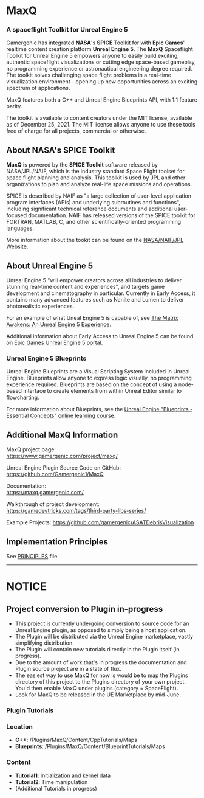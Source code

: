 # MaxQ
### A spaceflight Toolkit for Unreal Engine 5

Gamergenic has integrated **NASA**'s **SPICE** Toolkit for with **Epic Games**' realtime content creation platform **Unreal Engine 5**.  The **MaxQ** Spaceflight Toolkit for Unreal Engine 5 empowers anyone to easily build exciting, authentic spaceflight visualizations or cutting edge space-based gameplay, no programming experience or astronautical engineering degree required.  The toolkit solves challenging space flight problems in a real-time visualization environment - opening up new opportunities across an exciting spectrum of applications.

MaxQ features both a C++ and Unreal Engine Blueprints API, with 1:1 feature parity.

The toolkit is available to content creators under the MIT license, available as of December 25, 2021.  The MIT license allows anyone to use these tools free of charge for all projects, commercial or otherwise.

## About NASA's SPICE Toolkit

**MaxQ** is powered by the **SPICE Toolkit** software released by NASA/JPL/NAIF, which is the industry standard Space Flight toolset for space flight planning and analysis.  This toolkit is used by JPL and other organizations to plan and analyze real-life space missions and operations.

SPICE is described by NAIF as "a large collection of user-level application program interfaces (APIs) and underlying subroutines and functions", including significant technical reference documents and additional user-focused documentation.  NAIF has released versions of the SPICE toolkit for FORTRAN, MATLAB, C, and other scientifically-oriented programming languages.

More information about the tookit can be found on the [NASA/NAIF/JPL Website](https://naif.jpl.nasa.gov/naif/toolkit.html).

## About Unreal Engine 5

Unreal Engine 5 "will empower creators across all industries to deliver stunning real-time content and experiences", and targets game development and cinematography in particular.  Currently in Early Access, it contains many advanced features such as Nanite and Lumen to deliver photorealistic experiences.

For an example of what Uneal Engine 5 is capable of, see [The Matrix Awakens: An Unreal Engine 5 Experience](https://www.unrealengine.com/en-US/wakeup).


Additional information about Early Access to Unreal Engine 5 can be found on [Epic Games Unreal Engine 5 portal](https://www.unrealengine.com/en-US/unreal-engine-5).

### Unreal Engine 5 Blueprints

Unreal Engine Blueprints are a Visual Scripting System included in Unreal Engine.  Blueprints allow anyone to express logic visually, no programming experience required.  Blueprints are based on the concept of using a node-based interface to create  elements from within Unreal Editor similar to flowcharting.

For more information about Blueprints, see the [Unreal Engine "Blueprints - Essential Concepts" online learning course](https://www.unrealengine.com/en-US/onlinelearning-courses/blueprints---essential-concepts).

## Additional MaxQ Information

MaxQ project page:  
https://www.gamergenic.com/project/maxq/  

Unreal Engine Plugin Source Code on GitHub:
https://github.com/Gamergenic1/MaxQ

Documentation:  
https://maxq.gamergenic.com/  

Walkthrough of project development:  
https://gamedevtricks.com/tags/third-party-libs-series/

Example Projects:
https://github.com/gamergenic/ASATDebrisVisualization

## Implementation Principles
See [PRINCIPLES](PRINCIPLES.md) file.

---

# NOTICE
## Project conversion to Plugin in-progress
* This project is currently undergoing conversion to source code for an Unreal Engine plugin, as opposed to simply being a host application.
* The Plugin will be distributed via the Unreal Engine marketplace, vastly simplifying distribution.
* The Plugin will contain new tutorials directly in the Plugin itself (in progress).
* Due to the amount of work that's in progress the documentation and Plugin source project are in a state of flux.
* The easiest way to use MaxQ for now is would be to map the Plugins directory of this project to the Plugins directory of your own project.  You'd then enable MaxQ under plugins (category = SpaceFlight).
* Look for MaxQ to be released in the UE Marketplace by mid-June.

### Plugin Tutorials
### Location
* **C++**: /Plugins/MaxQ/Content/CppTutorials/Maps
* **Blueprints**: /Plugins/MaxQ/Content/BlueprintTutorials/Maps

### Content
* **Tutorial1**: Initialization and kernel data  
* **Tutorial2**: Time manipulation
* (Additional Tutorials in progress)

